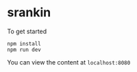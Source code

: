 # srankin

To get started
```
npm install
npm run dev
```

You can view the content at `localhost:8080`
